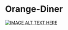 # Orange-Diner

[![IMAGE ALT TEXT HERE](https://img.youtube.com/vi/Cye4UPd26fU/0.jpg)](https://www.youtube.com/watch?v=Cye4UPd26fU)
